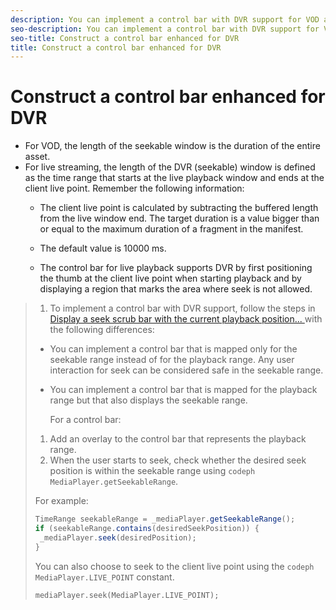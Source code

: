 ```yaml
---
description: You can implement a control bar with DVR support for VOD and live streaming. DVR support includes the concept of a seekable window and the client live point.
seo-description: You can implement a control bar with DVR support for VOD and live streaming. DVR support includes the concept of a seekable window and the client live point.
seo-title: Construct a control bar enhanced for DVR
title: Construct a control bar enhanced for DVR
---
```


# Construct a control bar enhanced for DVR

* For VOD, the length of the seekable window is the duration of the entire asset.
* For live streaming, the length of the DVR (seekable) window is defined as the time range that starts at the live playback window and ends at the client live point.
  Remember the following information:
    * The client live point is calculated by subtracting the buffered length from the live window end.
      The target duration is a value bigger than or equal to the maximum duration of a fragment in the manifest.
      
      
    * The default value is 10000 ms.
    * The control bar for live playback supports DVR by first positioning the thumb at the client live point when starting playback and by displaying a region that marks the area where seek is not allowed.
  
  


>1. To implement a control bar with DVR support, follow the steps in [ Display a seek scrub bar with the current playback position... ](t_psdk_android_2.5_ui-seek-scrub-bar-display.md#display-seek-scrub-bar) with the following differences:
>   
>* You can implement a control bar that is mapped only for the seekable range instead of for the playback range.
>  Any user interaction for seek can be considered safe in the seekable range.
>  
>  
>* You can implement a control bar that is mapped for the playback range but that also displays the seekable range.
>   
>   For a control bar:
>1. Add an overlay to the control bar that represents the playback range.
>1. When the user starts to seek, check whether the desired seek position is within the seekable range using `codeph  MediaPlayer.getSeekableRange`.
>   
>   For example:
>   ```java
>   TimeRange seekableRange = _mediaPlayer.getSeekableRange(); 
>   if (seekableRange.contains(desiredSeekPosition)) { 
>    _mediaPlayer.seek(desiredPosition); 
>   }
>   ```
>   
>   You can also choose to seek to the client live point using the `codeph  MediaPlayer.LIVE_POINT` constant.
>   ```
>   mediaPlayer.seek(MediaPlayer.LIVE_POINT);
>   ```
>   
>   
>   
>   
